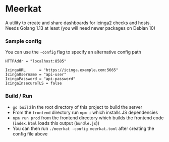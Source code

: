 # Meerkat

A utility to create and share dashboards for icinga2 checks and hosts. Needs Golang 1.13 at least (you will need newer packages on Debian 10)

### Sample config
You can use the `-config` flag to specify an alternative config path
```
HTTPAddr = "localhost:8585"

IcingaURL      = "https://icinga.example.com:5665"
IcingaUsername = "api-user"
IcingaPassword = "api-password"
IcingaInsecureTLS = false
```

### Build / Run
 - `go build` in the root directory of this project to build the server
 - From the `frontend` directory run `npm i` which installs JS dependencies
 - `npm run prod` from the frontend directory which builds the frontend code (`index.html` loads this output (`bundle.js`))
 - You can then run `./meerkat -config meerkat.toml` after creating the config file above